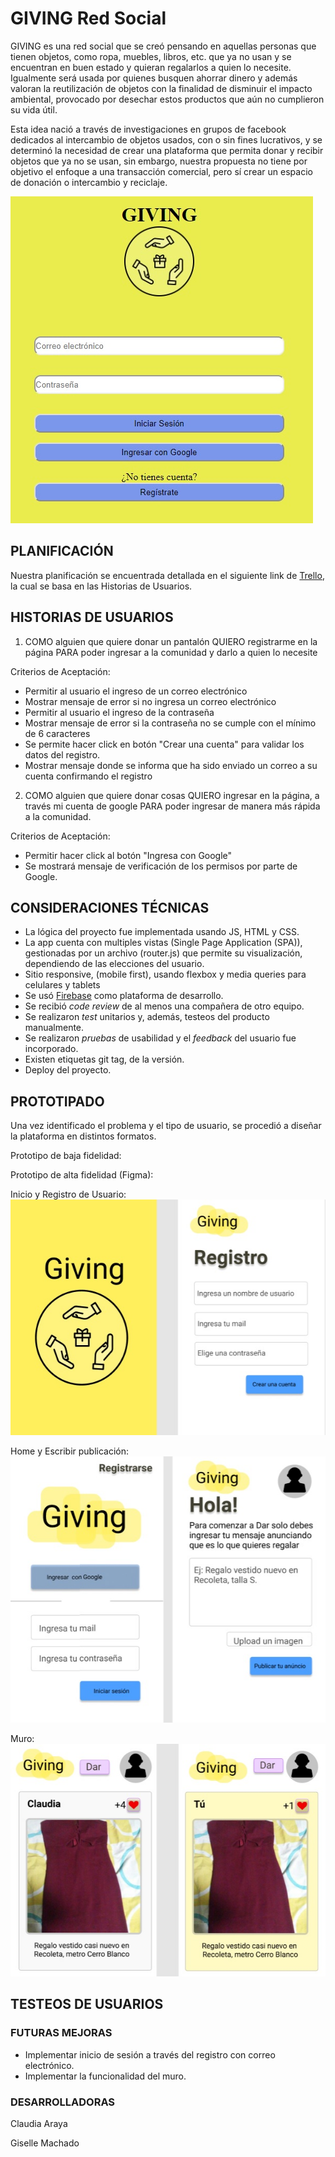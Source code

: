 # GIVING Red Social

GIVING es una red social que se creó pensando en aquellas personas que tienen objetos, como ropa, muebles, libros, etc. que ya no usan y se encuentran en buen estado y quieran regalarlos a quien lo necesite. Igualmente será usada por quienes busquen ahorrar dinero y además valoran la reutilización de objetos con la finalidad de disminuir el impacto ambiental, provocado por desechar estos productos que aún no cumplieron su vida útil. 

Esta idea nació a través de investigaciones en grupos de facebook dedicados al intercambio de objetos usados, con o sin fines lucrativos, y se determinó la necesidad de crear una plataforma que permita donar y recibir objetos que ya no se usan, sin embargo, nuestra propuesta no tiene por objetivo el enfoque a una transacción comercial, pero sí crear un espacio de donación o intercambio y reciclaje.

![GIVING](src/assets/img/GIVING.jpg)

## PLANIFICACIÓN

Nuestra planificación se encuentrada detallada en el siguiente link de [Trello](https://trello.com/b/szZa6Bxq/social-network), la cual se basa en las Historias de Usuarios.

## HISTORIAS DE USUARIOS

1) COMO alguien que quiere donar un pantalón QUIERO registrarme en la página PARA poder ingresar a la comunidad y darlo a quien lo necesite

Criterios de Aceptación:

*	Permitir al usuario el ingreso de un correo electrónico
*	Mostrar mensaje de error si no ingresa un correo electrónico
*	Permitir al usuario el ingreso de la contraseña
*	Mostrar mensaje de error si la contraseña no se cumple con el mínimo de 6 caracteres
*	Se permite hacer click en botón "Crear una cuenta" para validar los datos del registro.
*	Mostrar mensaje donde se informa que ha sido enviado un correo a su cuenta confirmando el registro

2) COMO alguien que quiere donar cosas QUIERO ingresar en la página, a través mi cuenta de google PARA poder ingresar de manera más rápida a la comunidad.

Criterios de Aceptación:

*	Permitir hacer click al botón "Ingresa con Google"
*	Se mostrará mensaje de verificación de los permisos por parte de Google.

## CONSIDERACIONES TÉCNICAS

* La lógica del proyecto fue implementada usando JS, HTML y CSS.
* La app cuenta con multiples vistas (Single Page Application (SPA)), gestionadas por un archivo (router.js) que permite su visualización, dependiendo de las elecciones del usuario.
* Sitio responsive, (mobile first), usando flexbox y media queries para celulares y tablets
* Se usó [Firebase](https://firebase.google.com/) como plataforma de desarrollo.
* Se recibió _code review_ de al menos una compañera de otro equipo.
* Se realizaron _test_ unitarios y, además, testeos del producto manualmente.
* Se realizaron  _pruebas_ de usabilidad y el _feedback_ del usuario fue incorporado.
* Existen etiquetas git tag, de la versión.
* Deploy del proyecto.

## PROTOTIPADO

Una vez identificado el problema y el tipo de usuario, se procedió a diseñar la plataforma en distintos formatos.

Prototipo de baja fidelidad:

Prototipo de alta fidelidad (Figma):

Inicio y Registro de Usuario:
![FIGMA1](src/assets/img/FIGMA1.jpg)

Home y Escribir publicación:
![figma3](src/assets/img/figma3.jpg)

Muro:
![FIGMA2](src/assets/img/FIGMA2.jpg)


## TESTEOS DE USUARIOS



### FUTURAS MEJORAS

* Implementar inicio de sesión a través del registro con correo electrónico.
* Implementar la funcionalidad del muro.

### DESARROLLADORAS

Claudia Araya

Giselle Machado